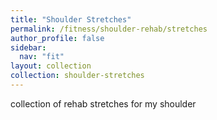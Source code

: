 ```yaml
---
title: "Shoulder Stretches"
permalink: /fitness/shoulder-rehab/stretches
author_profile: false
sidebar:
  nav: "fit"
layout: collection
collection: shoulder-stretches
---
```


collection of rehab stretches for my shoulder
